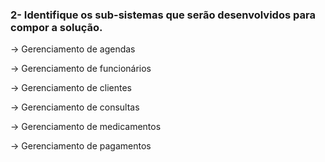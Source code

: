 ### 2- Identifique os sub-sistemas que serão desenvolvidos para compor a solução.

-> Gerenciamento de agendas

-> Gerenciamento de funcionários

-> Gerenciamento de clientes 

-> Gerenciamento de consultas

-> Gerenciamento de medicamentos

-> Gerenciamento de pagamentos
